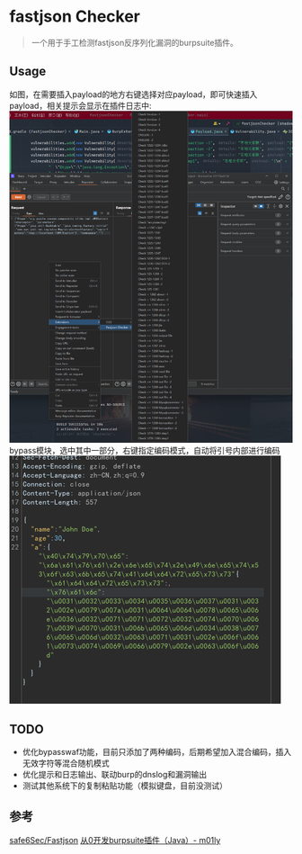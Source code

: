 # fastjson Checker
> 一个用于手工检测fastjson反序列化漏洞的burpsuite插件。

## Usage
如图，在需要插入payload的地方右键选择对应payload，即可快速插入payload，相关提示会显示在插件日志中:
![img.png](img.png)
bypass模块，选中其中一部分，右键指定编码模式，自动将引号内部进行编码
![img_1.png](img_1.png)
## TODO
- 优化bypasswaf功能，目前只添加了两种编码，后期希望加入混合编码，插入无效字符等混合随机模式
- 优化提示和日志输出、联动burp的dnslog和漏洞输出
- 测试其他系统下的复制粘贴功能（模拟键盘，目前没测试）

## 参考
[safe6Sec/Fastjson](https://github.com/safe6Sec/Fastjson)
[从0开发burpsuite插件（Java）- m01ly](https://m01ly.github.io/2021/05/21/burpsuite-develop/)